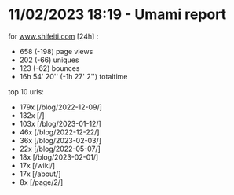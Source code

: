 # 11/02/2023 18:19 - Umami report
for www.shifeiti.com [24h] :

 - 658 (-198) page views
 - 202 (-66) uniques
 - 123 (-62) bounces
 - 16h 54' 20'' (-1h 27' 2'') totaltime


top 10 urls:
 - 179x [/blog/2022-12-09/]
 - 132x [/]
 - 103x [/blog/2023-01-12/]
 - 46x [/blog/2022-12-22/]
 - 36x [/blog/2023-02-03/]
 - 22x [/blog/2022-05-07/]
 - 18x [/blog/2023-02-01/]
 - 17x [/wiki/]
 - 17x [/about/]
 - 8x [/page/2/]


